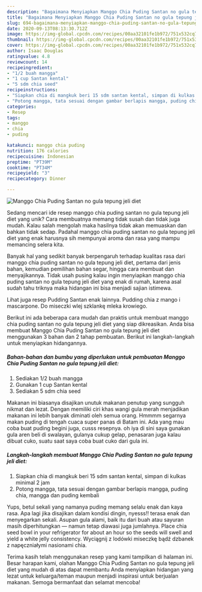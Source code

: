 ```yaml
---
description: "Bagaimana Menyiapkan Manggo Chia Puding Santan no gula tepung jeli diet, Enak"
title: "Bagaimana Menyiapkan Manggo Chia Puding Santan no gula tepung jeli diet, Enak"
slug: 694-bagaimana-menyiapkan-manggo-chia-puding-santan-no-gula-tepung-jeli-diet-enak
date: 2020-09-13T08:13:30.712Z
image: https://img-global.cpcdn.com/recipes/00aa32101fe1b972/751x532cq70/manggo-chia-puding-santan-no-gula-tepung-jeli-diet-foto-resep-utama.jpg
thumbnail: https://img-global.cpcdn.com/recipes/00aa32101fe1b972/751x532cq70/manggo-chia-puding-santan-no-gula-tepung-jeli-diet-foto-resep-utama.jpg
cover: https://img-global.cpcdn.com/recipes/00aa32101fe1b972/751x532cq70/manggo-chia-puding-santan-no-gula-tepung-jeli-diet-foto-resep-utama.jpg
author: Isaac Douglas
ratingvalue: 4.8
reviewcount: 14
recipeingredient:
- "1/2 buah mangga"
- "1 cup Santan kental"
- "5 sdm chia seed"
recipeinstructions:
- "Siapkan chia di mangkuk beri 15 sdm santan kental, simpan di kulkas minimal 2 jam"
- "Potong mangga, tata sesuai dengan gambar berlapis mangga, puding chia, mangga dan puding kembali"
categories:
- Resep
tags:
- manggo
- chia
- puding

katakunci: manggo chia puding 
nutrition: 176 calories
recipecuisine: Indonesian
preptime: "PT39M"
cooktime: "PT34M"
recipeyield: "3"
recipecategory: Dinner

---
```



![Manggo Chia Puding Santan no gula tepung jeli diet](https://img-global.cpcdn.com/recipes/00aa32101fe1b972/751x532cq70/manggo-chia-puding-santan-no-gula-tepung-jeli-diet-foto-resep-utama.jpg)

Sedang mencari ide resep manggo chia puding santan no gula tepung jeli diet yang unik? Cara membuatnya memang tidak susah dan tidak juga mudah. Kalau salah mengolah maka hasilnya tidak akan memuaskan dan bahkan tidak sedap. Padahal manggo chia puding santan no gula tepung jeli diet yang enak harusnya sih mempunyai aroma dan rasa yang mampu memancing selera kita.

Banyak hal yang sedikit banyak berpengaruh terhadap kualitas rasa dari manggo chia puding santan no gula tepung jeli diet, pertama dari jenis bahan, kemudian pemilihan bahan segar, hingga cara membuat dan menyajikannya. Tidak usah pusing kalau ingin menyiapkan manggo chia puding santan no gula tepung jeli diet yang enak di rumah, karena asal sudah tahu triknya maka hidangan ini bisa menjadi sajian istimewa.

Lihat juga resep Pudding Santan enak lainnya. Pudding chia z mango i mascarpone. Do miseczki wlej szklankę mleka krowiego.


Berikut ini ada beberapa cara mudah dan praktis untuk membuat manggo chia puding santan no gula tepung jeli diet yang siap dikreasikan. Anda bisa membuat Manggo Chia Puding Santan no gula tepung jeli diet menggunakan 3 bahan dan 2 tahap pembuatan. Berikut ini langkah-langkah untuk menyiapkan hidangannya.

<!--inarticleads1-->

##### Bahan-bahan dan bumbu yang diperlukan untuk pembuatan Manggo Chia Puding Santan no gula tepung jeli diet:

1. Sediakan 1/2 buah mangga
1. Gunakan 1 cup Santan kental
1. Sediakan 5 sdm chia seed


Makanan ini biasanya disajikan unutuk makanan penutup yang sungguh nikmat dan lezat. Dengan memiliki ciri khas wangi gula merah menjadikan makanan ini lebih banyak diminati oleh semua orang. Hmmmm segarnya makan puding di tengah cuaca super panas di Batam ini. Ada yang mau coba buat puding begini juga, cusss resepnya. oh iya di sini saya gunakan gula aren beli di swalayan, gulanya cukup gelap, penasaran juga kalau dibuat cuko, suatu saat saya coba buat cuko dari gula ini. 

<!--inarticleads2-->

##### Langkah-langkah membuat Manggo Chia Puding Santan no gula tepung jeli diet:

1. Siapkan chia di mangkuk beri 15 sdm santan kental, simpan di kulkas minimal 2 jam
1. Potong mangga, tata sesuai dengan gambar berlapis mangga, puding chia, mangga dan puding kembali


Yups, betul sekali yang namanya puding memang selalu enak dan kaya rasa. Apa lagi jika disajikan dalam kondisi dingin, nyesss!! terasa enak dan menyegarkan sekali. Asupan gula alami, baik itu dari buah atau sayuran masih diperhitungkan — namun tetap diawasi juga jumlahnya. Place chia seed bowl in your refrigerator for about an hour so the seeds will swell and yield a white jelly consistency. Wyciągnij z lodówki miseczkę bądź dzbanek z napęczniałymi nasionami chia. 

Terima kasih telah menggunakan resep yang kami tampilkan di halaman ini. Besar harapan kami, olahan Manggo Chia Puding Santan no gula tepung jeli diet yang mudah di atas dapat membantu Anda menyiapkan hidangan yang lezat untuk keluarga/teman maupun menjadi inspirasi untuk berjualan makanan. Semoga bermanfaat dan selamat mencoba!
